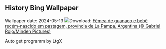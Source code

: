 ## History Bing Wallpaper
Wallpaper date: 2024-05-13
![](https://www.bing.com/th?id=OHR.GuanacoMother_PT-BR7069142219_UHD.jpg&w=1000)Download: [Fêmea de guanaco e bebê recém-nascido em pastagem, província de La Pampa, Argentina (© Gabriel Rojo/Minden Pictures)](https://www.bing.com/th?id=OHR.GuanacoMother_PT-BR7069142219_UHD.jpg)

Auto get programm by LtgX
